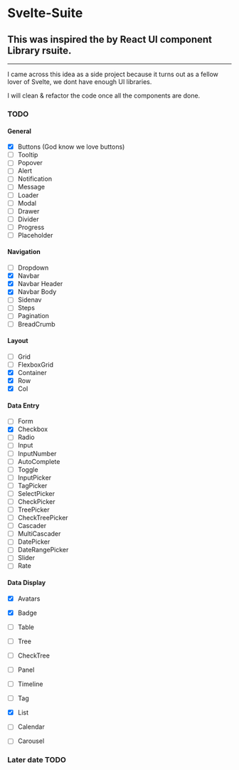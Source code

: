 # Svelte-Suite
## This was inspired the by React UI component Library rsuite.
***

I came across this idea as a side project because it turns out as a fellow lover of Svelte, we dont have enough UI libraries.

I will clean & refactor the code once all the components are done.

### TODO

#### General

- [x] Buttons (God know we love buttons)  
- [ ] Tooltip  
- [ ] Popover  
- [ ] Alert  
- [ ] Notification
- [ ] Message 
- [ ] Loader 
- [ ] Modal 
- [ ] Drawer 
- [ ] Divider 
- [ ] Progress 
- [ ] Placeholder 

#### Navigation
- [ ] Dropdown 
- [x] Navbar 
- [x] Navbar Header
- [x] Navbar Body
- [ ] Sidenav 
- [ ] Steps 
- [ ] Pagination 
- [ ] BreadCrumb 

#### Layout
- [ ] Grid 
- [ ] FlexboxGrid 
- [x] Container 
- [x] Row
- [x] Col

#### Data Entry
- [ ] Form  
- [x] Checkbox 
- [ ] Radio 
- [ ] Input 
- [ ] InputNumber 
- [ ] AutoComplete 
- [ ] Toggle 
- [ ] InputPicker 
- [ ] TagPicker
- [ ] SelectPicker 
- [ ] CheckPicker
- [ ] TreePicker 
- [ ] CheckTreePicker 
- [ ] Cascader
- [ ] MultiCascader
- [ ] DatePicker
- [ ] DateRangePicker
- [ ] Slider
- [ ] Rate

#### Data Display
- [x] Avatars
- [x] Badge
- [ ] Table
- [ ] Tree
- [ ] CheckTree
- [ ] Panel
- [ ] Timeline
- [ ] Tag
- [x] List
- [ ] Calendar
- [ ] Carousel




### Later date TODO
